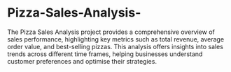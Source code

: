 # Pizza-Sales-Analysis-
The Pizza Sales Analysis project provides a comprehensive overview of sales performance, highlighting key metrics such as total revenue, average order value, and best-selling pizzas. This analysis offers insights into sales trends across different time frames, helping businesses understand customer preferences and optimise their strategies.

